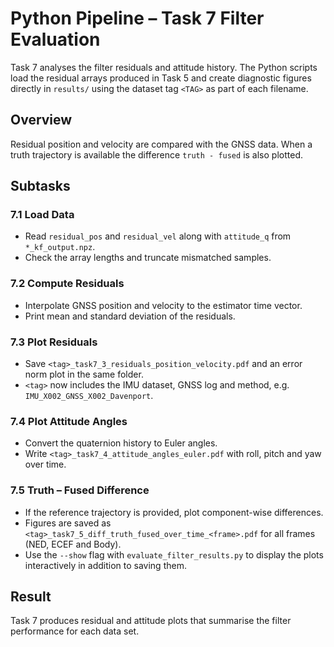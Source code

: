 # Python Pipeline – Task 7 Filter Evaluation

Task 7 analyses the filter residuals and attitude history. The Python scripts load the residual arrays produced in Task 5 and create diagnostic figures directly in ``results/`` using the dataset tag ``<TAG>`` as part of each filename.

## Overview

Residual position and velocity are compared with the GNSS data. When a truth trajectory is available the difference ``truth - fused`` is also plotted.

## Subtasks

### 7.1 Load Data
- Read ``residual_pos`` and ``residual_vel`` along with ``attitude_q`` from ``*_kf_output.npz``.
- Check the array lengths and truncate mismatched samples.

### 7.2 Compute Residuals
- Interpolate GNSS position and velocity to the estimator time vector.
- Print mean and standard deviation of the residuals.

### 7.3 Plot Residuals
- Save `<tag>_task7_3_residuals_position_velocity.pdf` and an error norm plot in the same folder.
- `<tag>` now includes the IMU dataset, GNSS log and method, e.g. `IMU_X002_GNSS_X002_Davenport`.

### 7.4 Plot Attitude Angles
- Convert the quaternion history to Euler angles.
- Write `<tag>_task7_4_attitude_angles_euler.pdf` with roll, pitch and yaw over time.

### 7.5 Truth – Fused Difference
- If the reference trajectory is provided, plot component-wise differences.
- Figures are saved as `<tag>_task7_5_diff_truth_fused_over_time_<frame>.pdf` for
  all frames (NED, ECEF and Body).
- Use the `--show` flag with `evaluate_filter_results.py` to display the plots
  interactively in addition to saving them.

## Result

Task 7 produces residual and attitude plots that summarise the filter performance for each data set.
